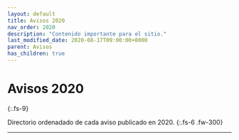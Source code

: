 ```yaml
---
layout: default
title: Avisos 2020
nav_order: 2020
description: "Contenido importante para el sitio."
last_modified_date: 2020-08-17T09:00:00+0000
parent: Avisos
has_children: true
---
```


<link rel="stylesheet" href="{{ '/assets/css/just-the-docs-degVerde.css' | absolute_url }}">
<script>
    jtd.setTheme('degVerde');
</script>

# Avisos <span class="deg-sitio deg-sitio-texto">2020</span><i class="jpa-anim-rel-nerd_face jpa-2em"></i>
{:.fs-9}

Directorio ordenadado de cada aviso publicado en 2020.
{:.fs-6 .fw-300}

---